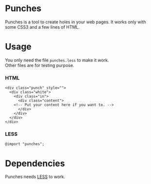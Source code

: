 Punches
=======

Punches is a tool to create holes in your web pages. It works only with some CSS3 and a few lines of HTML.

Usage
=====

You only need the file `punches.less` to make it work.  
Other files are for testing purpose.

### HTML

```
<div class="punch" style="">
  <div class="white">
    <div class="in">
      <div class="content">
	<!-- Put your content here if you want to. -->
      </div>
    </div>
  </div>
</div>
```

### LESS

```
@import "punches";
```

Dependencies
============

Punches needs [LESS](http://lesscss.org) to work.
